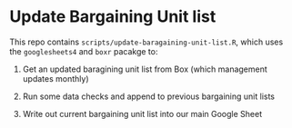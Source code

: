 # Update Bargaining Unit list

This repo contains `scripts/update-baragaining-unit-list.R`, which uses the `googlesheets4` and `boxr` pacakge to:

  1) Get an updated baragining unit list from Box (which management updates monthly)

  2) Run some data checks and append to previous bargaining unit lists
  
  3) Write out current bargaining unit list into our main Google Sheet
  
  
  